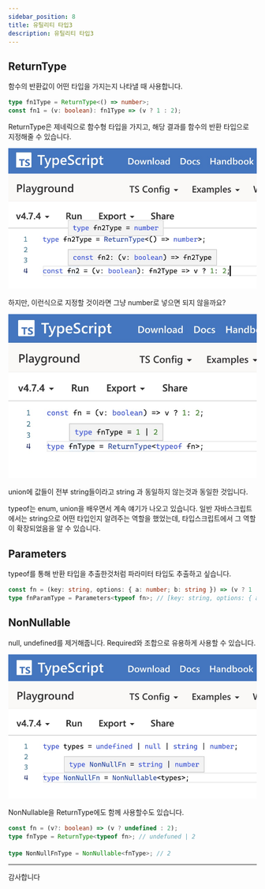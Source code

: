 ```yaml
---
sidebar_position: 8
title: 유틸리티 타입3
description: 유틸리티 타입3
---
```


<head>
  <meta name="title" content="Advanced 학습 | 기초부터 시작하는 타입스크립트" data-rh="true" />
  <meta name="description" content="유틸리티 타입3" data-rh="true" />
  <meta property="og:title" content="Advanced 학습 | 기초부터 시작하는 타입스크립트" data-rh="true" />
  <meta property="og:description" content="유틸리티 타입3" data-rh="true" />
</head>

## ReturnType

함수의 반환값이 어떤 타입을 가지는지 나타낼 때 사용합니다.

```ts
type fn1Type = ReturnType<() => number>;
const fn1 = (v: boolean): fn1Type => (v ? 1 : 2);
```

ReturnType은 제네릭으로 함수형 타입을 가지고, 해당 결과를 함수의 반환 타입으로 지정해줄 수 있습니다.

![return type without typeof](/img/advanced-study/utility-type3/return-type-without-typeof.jpg)

하지만, 이런식으로 지정할 것이라면 그냥 number로 넣으면 되지 않을까요?

![return type with typeof](/img/advanced-study/utility-type3/return-type-with-typeof.jpg)

union에 값들이 전부 string들이라고 string 과 동일하지 않는것과 동일한 것입니다.

typeof는 enum, union을 배우면서 계속 얘기가 나오고 있습니다.
일반 자바스크립트에서는 string으로 어떤 타입인지 알려주는 역할을 했었는데, 타입스크립트에서 그 역할이 확장되었음을 알 수 있습니다.

## Parameters

typeof를 통해 반환 타입을 추출한것처럼 파라미터 타입도 추출하고 싶습니다.

```ts
const fn = (key: string, options: { a: number; b: string }) => (v ? 1 : 2);
type fnParamType = Parameters<typeof fn>; // [key: string, options: { a: number, b: string }]
```

## NonNullable

null, undefined를 제거해줍니다. Required와 조합으로 유용하게 사용할 수 있습니다.

![non nullable](/img/advanced-study/utility-type3/non-nullable.jpg)

NonNullable을 ReturnType에도 함께 사용할수도 있습니다.

```ts
const fn = (v?: boolean) => (v ? undefined : 2);
type fnType = ReturnType<typeof fn>; // undefuned | 2

type NonNullFnType = NonNullable<fnType>; // 2
```

---

감사합니다
